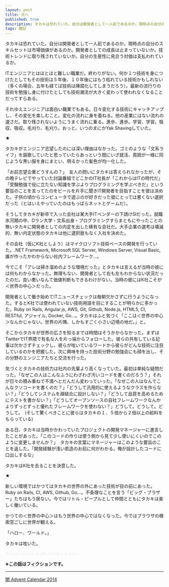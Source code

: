 ```yaml
---
layout: post
title: 光へ
published: true
description: タカキは恐れていた。自分は開発者として一人前であるのか。現時点の自分のスキルセットは市場価値があるのか。開発者としての成長は止まっていないか。技術トレンドに取り残されていないか。自分の生産性に見合う対価は支払われているか。
tags: 雑記
---
```


タカキは恐れていた。自分は開発者として一人前であるのか。現時点の自分のスキルセットは市場価値があるのか。開発者としての成長は止まっていないか。技術トレンドに取り残されていないか。自分の生産性に見合う対価は支払われているか。

ITエンジニアとはほとほと難しい職業だ。終わりがない。何か１つ技術を身につけたとしてもその技術は５年後、１０年後にはもう枯れている技術かもしれない（多くの場合、五年も経てば技術は陳腐化してしまうだろう）。最新の流行りの技術を勉強し身に付けたとしても技術潮流が大きく変わって使われなくなることだってすらある。

それゆえエンジニアは面白い職業でもある。日々変化する技術にキャッチアップし、その変化を楽しむこと。変化の流れに身を委ねる。他の産業にはない流れの速さだ。取り残されないようにうまく流れに乗る。進歩、進歩。学習、学習。吸収、吸収。毛刈り、毛刈り。おっと、いつのまにかYak Shavingしていた。

★

タカキがエンジニア志望したのには深い理由はなかった。ゴミのような「文系ライフ」を謳歌していたと思っていたらあっという間にいざ就活、周囲が一様に同じような黒い服を身にまとい、明るかった髪色が均一化した。

「お前志望企業どうすんの？」　友人の問いにタカキは答えられなかったが、その晩テレビでやっていた討論番組でどこかのIT社長が「これからはITの時代だ」「受験勉強で役に立たない知識を学ぶよりプログラミングを学ぶべきだ」という要旨のことを言ってたのをビールを片手に聞きIT開発者を目指すことを彼は決めた。子供の頃からコンピュータで遊ぶのが好きだった彼にとっては悪くない選択だった（とはいえやっていたのはもっぱらネットとゲームだ）。

そうしてタカキが新卒で入った会社は某大手ITベンダーの下請けSIだった。就職氷河期の中、Dラン大学・文系出身・プログラミングすらまともにやったことの無いタカキに開発者としての内定を出した稀有な会社だ。大手企業の選考は壊滅的、無い内定状態のタカキは他に選択肢もなく入社を決めた。

その会社（仮にK社としよう）はマイクロソフト技術ベースの開発を行っていた。.NET Framework, Microsoft SQL Server, Windows Server, Visual Basic, 誰が作ったかわからない社内フレームワーク...。

 今でこそ「アレは掃き溜めのような環境だった」とタカキは言えるが当時の彼には何もわからなかった。無理もない、開発者として右も左もわからない状況だったのだ。良い悪いなんて価値判断もできるわけがない。当時の彼にはK社こそが＜世界の中心＞だった。

開発者として働き始めてITニュースチェックは毎朝欠かさずに行うようになった。するとK社では使われていない技術用語を目にすることが明らかに多かった。Ruby on Rails, Angular.js, AWS, Git, Github, Node.js, HTML5, CI, RESTful, アジャイル, Docker, Go...。タカキはふと気づく「ここは＜世界の中心＞なんかじゃない。世界の片隅、しかもすごく小さい辺境の地だ。」と。

そこからタカキが世界の広さを知るまでは時間はそうかからなかった。まずはTwitterでIT界隈で有名な人を片っ端からフォローした。彼らの共有している記事は欠かさずチェックし、彼らが呟いているワードから彼らがどんな技術に注目しているのかを把握した。次に興味を持った技術分野の勉強会にも顔を出し、その分野のエンジニアたちと交流を行った。

気づくとタカキの技術力は社内の先輩より高くなっていた。最初は単純な疑問だった。「なぜこの人はこんなふうにわざわざ汚いコードを書くのだろう？」それが日々の積み重ねで不満へとだんだん変わっていった。「なぜこの人はなんでこんなクソコードを書くのだ？」「どうして汎用的に使えるようなクラスを作らない？」「どうしてシステムを疎結合に設計しない？」「どうして品質を高めるためにテストを書かない？」「どうしてオープンソースの自社フレームワークなんかよりずっとずっと優れたフレームワークを使わない？」どうして。どうして。どうして。　(そして驚くべきことに彼らはタカキの１．５倍から２倍以上の給料をもらっている)

ある日、タカキは当時かかわっていたプロジェクトの開発マネージャーに進言したことがあった。「このコードの作りは使う側から見て少し使いにくいのでこのように変更しませんか？」　タカキの言葉にマネージャーはこのような要旨のことを返した。「開発経験が浅い若造のお前に何がわかる。俺が設計したコードに口出しするな」

タカキはK社を去ることを決意した。

★

新しい環境ではかつてはタカキの世界の外にあった技術が目の前にあった。Ruby on Rails, CI, AWS, Github, Go…。不条理なことを言う「ビッグ・ブラザー」たちはもう居ない。今ではリトル・ピープルとして仲間とともにタカキは楽しく働いている。

かつての＜世界の中心＞はもう世界の中心ではなくなった。今ではブラウザの検索窓ごしに世界が観える。

「ハロー、ワールド。」

タカキは呟いた。

<span style="color:#eee">Where there's a will, there's a way.</span>

**※この話はフィクションです。**

---

[闇 Advent Calendar 2014](http://www.adventar.org/calendars/628)
